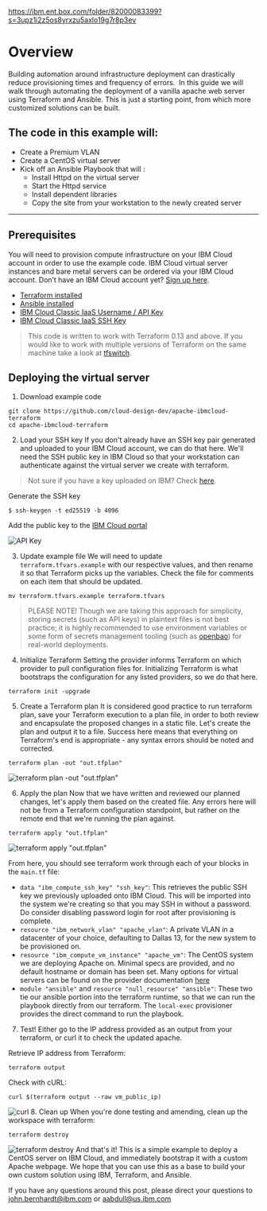 https://ibm.ent.box.com/folder/82000083399?s=3upz1i2z5os8yrxzu5axlo19g7r8p3ev
# Overview
Building automation around infrastructure deployment can drastically reduce provisioning times and frequency of errors.  In this guide we will walk through automating the deployment of a vanilla apache web server using Terraform and Ansible. This is just a starting point, from which more customized solutions can be built.

## The code in this example will:
- Create a Premium VLAN
- Create a CentOS virtual server
- Kick off an Ansible Playbook that will :
    * Install Httpd on the virtual server
	* Start the Httpd service
	* Install dependent libraries
	* Copy the site from your workstation to the newly created server
---


## Prerequisites
You will need to provision compute infrastructure on your IBM Cloud account in order to use the example code. IBM Cloud virtual server instances and bare metal servers can be ordered via your IBM Cloud account. Don’t have an IBM Cloud account yet? [Sign up here](https://cloud.ibm.com/registration).
* [Terraform installed](https://developer.hashicorp.com/terraform/install)
* [Ansible installed](https://docs.ansible.com/ansible/latest/installation_guide/intro_installation.html)
* [IBM Cloud Classic IaaS Username / API Key](https://cloud.ibm.com/docs/account?topic=account-classic_keys)
* [IBM Cloud Classic IaaS SSH Key](https://cloud.ibm.com/docs/ssh-keys?topic=ssh-keys-adding-an-ssh-key#adding-an-ssh-key)

> This code is written to work with Terraform 0.13 and above. If you would like to work with multiple versions of Terraform on the same machine take a look at [tfswitch](https://github.com/warrensbox/terraform-switcher).

## Deploying the virtual server

1. Download example code
```
git clone https://github.com/cloud-design-dev/apache-ibmcloud-terraform
cd apache-ibmcloud-terraform
```

2. Load your SSH key
If you don't already have an SSH key pair generated and uploaded to your IBM Cloud account, we can do that here. We'll need the SSH public key in IBM Cloud so that your workstation can authenticate against the virtual server we create with terraform.
>Not sure if you have a key uploaded on IBM? Check [here](https://cloud.ibm.com/iam/apikeys).

Generate the SSH key
```
$ ssh-keygen -t ed25519 -b 4096
```

Add the public key to the [IBM Cloud portal](https://cloud.ibm.com/classic/devices/sshkeys) 

![API Key](./static/api_key.png)

3. Update example file
We will need to update `terraform.tfvars.example` with our respective values, and then rename it so that Terraform picks up the variables. Check the file for comments on each item that should be updated. 
```
mv terraform.tfvars.example terraform.tfvars
```

> PLEASE NOTE! Though we are taking this approach for simplicity, storing secrets (such as API keys) in plaintext files is not best practice; it is highly recommended to use environment variables or some form of secrets management tooling (such as [openbao](https://github.com/openbao/openbao)) for real-world deployments.

4. Initialize Terraform
Setting the provider informs Terraform on which provider to pull configuration files for. Initializing Terraform is what bootstraps the configuration for any listed providers, so we do that here.
```
terraform init -upgrade
```

5. Create a Terraform plan
It is considered good practice to run terraform plan, save your Terraform execution to a plan file, in order to both review and encapsulate the proposed changes in a static file. Let's create the plan and output it to a file. Success here means that everything on Terraform's end is appropriate - any syntax errors should be noted and corrected.
```
terraform plan -out "out.tfplan"
```
![terraform plan -out "out.tfplan"](./static/tf-plan.png)

6. Apply the plan
Now that we have written and reviewed our planned changes, let's apply them based on the created file. Any errors here will not be from a Terraform configuration standpoint, but rather on the remote end that we're running the plan against.
```
terraform apply "out.tfplan"
```
![terraform apply "out.tfplan"](./static/test.jpg)

From here, you should see terraform work through each of your blocks in the `main.tf` file:
- `data "ibm_compute_ssh_key" "ssh_key"`: This retrieves the public SSH key we previously uploaded onto IBM Cloud. This will be imported into the system we're creating so that you may SSH in without a password. Do consider disabling password login for root after provisioning is complete.
- `resource "ibm_network_vlan" "apache_vlan"`: A private VLAN in a datacenter of your choice, defaulting to Dallas 13, for the new system to be provisioned on.
- `resource "ibm_compute_vm_instance" "apache_vm"`: The CentOS system we are deploying Apache on. Minimal specs are provided, and no default hostname or domain has been set. Many options for virtual servers can be found on the provider documentation [here](https://registry.terraform.io/providers/IBM-Cloud/ibm/latest/docs/resources/compute_vm_instance)
- `module "ansible"` and `resource "null_resource" "ansible"`: These two tie our ansible portion into the terraform runtime, so that we can run the playbook directly from our terraform. The `local-exec` provisioner provides the direct command to run the playbook.
7. Test!
Either go to the IP address provided as an output from your terraform, or curl it to check the updated apache.

Retrieve IP address from Terraform:
```
terraform output
```
Check with cURL:
```
curl $(terraform output --raw vm_public_ip)
```

![curl](./static/test.jpg)
8. Clean up
When you're done testing and amending, clean up the workspace with terraform:
```
terraform destroy
```

![terraform destroy](./static/test.jpg)
And that's it! This is a simple example to deploy a CentOS server on IBM Cloud, and immediately bootstrap it with a custom Apache webpage. We hope that you can use this as a base to build your own custom solution using IBM, Terraform, and Ansible.

If you have any questions around this post, please direct your questions to john.bernhardt@ibm.com or aabdull@us.ibm.com
